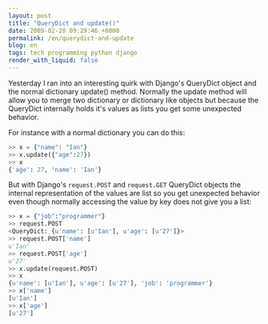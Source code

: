 ```yaml
---
layout: post
title: "QueryDict and update()"
date: 2009-02-20 09:29:46 +0000
permalink: /en/querydict-and-update
blog: en
tags: tech programming python django
render_with_liquid: false
---
```


Yesterday I ran into an interesting quirk with Django's QueryDict object and
the normal dictionary update() method. Normally the update method will allow
you to merge two dictionary or dictionary like objects but because the
QueryDict internally holds it's values as lists you get some unexpected
behavior.

For instance with a normal dictionary you can do this:

```python
>> x = {"name": "Ian"}
>> x.update({"age":27})
>> x
{'age': 27, 'name': 'Ian'}
```

But with Django's `request.POST` and `request.GET` QueryDict objects the
internal representation of the values are list so you get unexpected behavior
even though normally accessing the value by key does not give you a list:

```python
>> x = {"job":"programmer"}
>> request.POST
<QueryDict: {u'name': [u'Ian'], u'age': [u'27']}>
>> request.POST['name']
u'Ian'
>> request.POST['age']
u'27'
>> x.update(request.POST)
>> x
{u'name': [u'Ian'], u'age': [u'27'], 'job': 'programmer'}
>> x['name']
[u'Ian']
>> x['age']
[u'27']
```
